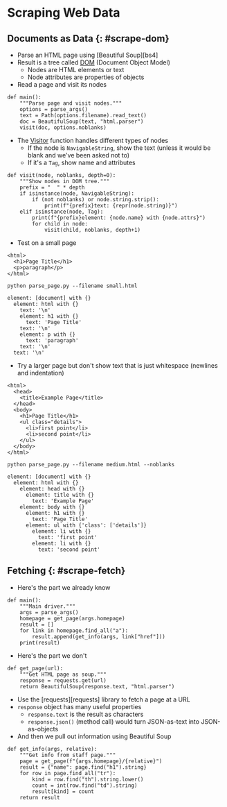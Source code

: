 # Scraping Web Data

## Documents as Data {: #scrape-dom}

-   Parse an HTML page using [Beautiful Soup][bs4]
-   Result is a tree called [DOM](g:dom) (Document Object Model)
    -   Nodes are HTML elements or text
    -   Node attributes are properties of objects
-   Read a page and visit its nodes

```{data-file="parse_page.py:main"}
def main():
    """Parse page and visit nodes."""
    options = parse_args()
    text = Path(options.filename).read_text()
    doc = BeautifulSoup(text, "html.parser")
    visit(doc, options.noblanks)
```

-   The [Visitor](g:visitor) function handles different types of nodes
    -   If the node is `NavigableString`, show the text (unless it would be blank and we've been asked not to)
    -   If it's a `Tag`, show name and attributes

```{data-file="parse_page.py:visit"}
def visit(node, noblanks, depth=0):
    """Show nodes in DOM tree."""
    prefix = "  " * depth
    if isinstance(node, NavigableString):
        if (not noblanks) or node.string.strip():
            print(f"{prefix}text: {repr(node.string)}")
    elif isinstance(node, Tag):
        print(f"{prefix}element: {node.name} with {node.attrs}")
        for child in node:
            visit(child, noblanks, depth+1)
```

-   Test on a small page

```{data-file="small.html"}
<html>
  <h1>Page Title</h1>
  <p>paragraph</p>
</html>

```
```{data-file="small.sh"}
python parse_page.py --filename small.html
```
```{data-file="small.out"}
element: [document] with {}
  element: html with {}
    text: '\n'
    element: h1 with {}
      text: 'Page Title'
    text: '\n'
    element: p with {}
      text: 'paragraph'
    text: '\n'
  text: '\n'
```

-   Try a larger page but don't show text that is just whitespace (newlines and indentation)

```{data-file="medium.html"}
<html>
  <head>
    <title>Example Page</title>
  </head>
  <body>
    <h1>Page Title</h1>
    <ul class="details">
      <li>first point</li>
      <li>second point</li>
    </ul>
  </body>
</html>
```
```{data-file="medium.sh"}
python parse_page.py --filename medium.html --noblanks
```
```{data-file="medium.out"}
element: [document] with {}
  element: html with {}
    element: head with {}
      element: title with {}
        text: 'Example Page'
    element: body with {}
      element: h1 with {}
        text: 'Page Title'
      element: ul with {'class': ['details']}
        element: li with {}
          text: 'first point'
        element: li with {}
          text: 'second point'
```

## Fetching {: #scrape-fetch}

-   Here's the part we already know

```{data-file="scrape.py:main"}
def main():
    """Main driver."""
    args = parse_args()
    homepage = get_page(args.homepage)
    result = []
    for link in homepage.find_all("a"):
        result.append(get_info(args, link["href"]))
    print(result)
```

-   Here's the part we don't

```{data-file="scrape.py:get_page"}
def get_page(url):
    """Get HTML page as soup."""
    response = requests.get(url)
    return BeautifulSoup(response.text, "html.parser")
```

-   Use the [requests][requests] library to fetch a page at a URL
-   `response` object has many useful properties
    -   `response.text` is the result as characters
    -   `response.json()` (method call) would turn JSON-as-text into JSON-as-objects
-   And then we pull out information using Beautiful Soup

```{data-file="scrape.py:get_info"}
def get_info(args, relative):
    """Get info from staff page."""
    page = get_page(f"{args.homepage}/{relative}")
    result = {"name": page.find("h1").string}
    for row in page.find_all("tr"):
        kind = row.find("th").string.lower()
        count = int(row.find("td").string)
        result[kind] = count
    return result
```
